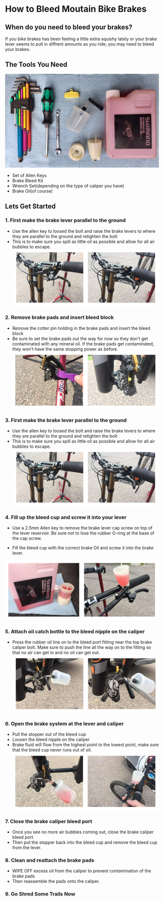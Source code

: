 # How to Bleed Moutain Bike Brakes
## When do you need to bleed your brakes?
If you bike brakes has been feeling a little extra squishy lately or your brake lever seems to pull in diffrent amounts as you ride; you may need to bleed your brakes. 

## The Tools You Need
![Tools](tools.png "tools")</br>
* Set of Allen Keys
* Brake Bleed Kit
* Wrench Set(depending on the type of caliper you have)
* Brake Oil(of course)


## Lets Get Started
### 1. First make the brake lever parallel to the ground
* Use the allen key to loosed the bolt and raise the brake levers to where they are parallel to the ground and retighten the bolt
* This is to make sure you spill as little oil as possible and allow for all air bubbles to escape.
![Tools](1lever.png "Lever")</br>

### 2. Remove brake pads and insert bleed block
* Remove the cotter pin holding in the brake pads and insert the bleed block
* Be sure to set the brake pads out the way for now so they don't get contaminated with any mineral oil. If the brake pads get contaminated, they won't have the same stopping power as before. 
![Tools](bleedblock.png "Lever")</br>

### 3. First make the brake lever parallel to the ground
* Use the allen key to loosed the bolt and raise the brake levers to where they are parallel to the ground and retighten the bolt
* This is to make sure you spill as little oil as possible and allow for all air bubbles to escape.
![Tools](1lever.png "Lever")</br>

### 4. Fill up the bleed cup and screw it into your lever
* Use a 2.5mm Allen key to remove the brake lever cap screw on top of the lever reservoir. Be sure not to lose the rubber O-ring at the base of the cap screw.

* Fill the bleed cup with the correct brake Oil and screw it into the brake lever.

![Tools](cup.png "Lever")</br>

### 5. Attach oil catch bottle to the bleed nipple on the caliper
* Press the rubber oil line on to the bleed port fitting near the top brake caliper bolt. Make sure to push the line all the way on to the fitting so that no air can get in and no oil can get out.
![Tools](catch.png "Lever")</br>

### 6. Open the brake system at the lever and caliper
* Pull the stopper out of the bleed cup
* Loosen the bleed nipple on the caliper 
* Brake fluid will flow from the highest point to the lowest point, make sure that the bleed cup never runs out of oil. 
![Tools](bleed.png "Lever")</br>

### 7. Close the brake caliper bleed port
* Once you see no more air bubbles coming out, close the brake caliper bleed port.
* Then put the stopper back into the bleed cup and remove the bleed cup from the lever. 

### 8. Clean and reattach the brake pads
* WIPE OFF excess oil from the caliper to prevent contamination of the brake pads
* Then reassemble the pads onto the caliper. 

### 9. Go Shred Some Trails Now
